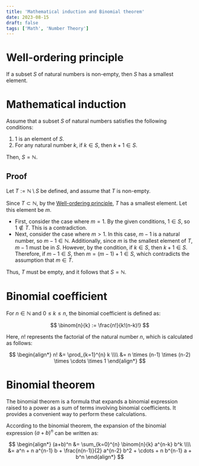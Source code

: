 ```yaml
---
title: 'Mathematical induction and Binomial theorem'
date: 2023-08-15
draft: false
tags: ['Math', 'Number Theory']
---
```


# Well-ordering principle

If a subset $S$ of natural numbers is non-empty, then $S$ has a smallest element.

# Mathematical induction

Assume that a subset $S$ of natural numbers satisfies the following conditions:

1. $1$ is an element of $S$.
2. For any natural number $k$, if $k \in S$, then $k+1 \in S$.

Then, $S = \mathbb{N}$.

## Proof

Let $T := \mathbb{N} \setminus S$ be defined, and assume that $T$ is non-empty.

Since $T \subset \mathbb{N}$, by the [Well-ordering principle](#well-ordering-principle), $T$ has a smallest element. Let this element be $m$.

-   First, consider the case where $m = 1$. By the given conditions, $1 \in S$, so $1 \notin T$. This is a contradiction.
-   Next, consider the case where $m > 1$. In this case, $m-1$ is a natural number, so $m-1 \in \mathbb{N}$. Additionally, since $m$ is the smallest element of $T$, $m-1$ must be in $S$. However, by the condition, if $k \in S$, then $k+1 \in S$. Therefore, if $m-1 \in S$, then $m = (m-1)+1 \in S$, which contradicts the assumption that $m \in T$.

Thus, $T$ must be empty, and it follows that $S = \mathbb{N}$.

# Binomial coefficient

For $n \in \mathbb{N}$ and $0 \leq k \leq n$, the binomial coefficient is defined as:

$$
\binom{n}{k} := \frac{n!}{k!(n-k)!}
$$

Here, $n!$ represents the factorial of the natural number $n$, which is calculated as follows:

$$
\begin{align*}
n! &= \prod_{k=1}^{n} k \\\\
   &= n \times (n-1) \times (n-2) \times \cdots \times 1
\end{align*}
$$

# Binomial theorem

The binomial theorem is a formula that expands a binomial expression raised to a power as a sum of terms involving binomial coefficients. It provides a convenient way to perform these calculations.

According to the binomial theorem, the expansion of the binomial expression $(a+b)^n$ can be written as:

$$
\begin{align*}
(a+b)^n &= \sum_{k=0}^{n} \binom{n}{k} a^{n-k} b^k \\\\
&= a^n + n a^{n-1} b + \frac{n(n-1)}{2} a^{n-2} b^2 + \cdots + n b^{n-1} a + b^n
\end{align*}
$$
